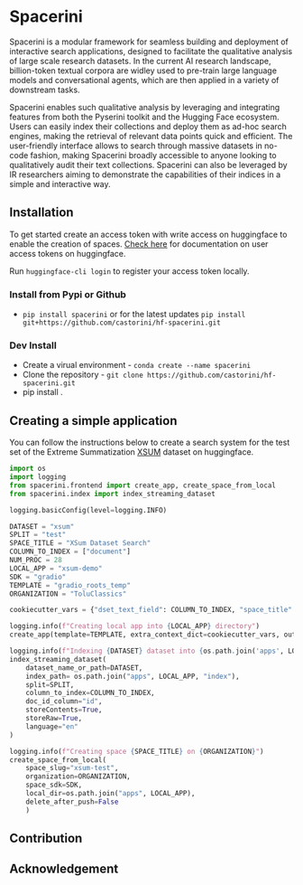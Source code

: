 # Spacerini

Spacerini is a modular framework for seamless building and deployment of interactive search applications, designed to facilitate the qualitative analysis of large scale research datasets.
In the current AI research landscape, billion-token textual corpora are widley used to pre-train large language models and conversational agents, which are then applied in a variety of downstream tasks.

Spacerini enables such qualitative analysis by leveraging and integrating features from both the Pyserini toolkit and the Hugging Face ecosystem. Users can easily index their collections and deploy them as ad-hoc search engines, making the retrieval of relevant data points quick and efficient. The user-friendly interface allows to search through massive datasets in no-code fashion, making Spacerini broadly accessible to anyone looking to qualitatively audit their text collections. Spacerini can also be leveraged by IR researchers aiming to demonstrate the capabilities of their indices in a simple and interactive way.

## Installation

To get started create an access token with write access on huggingface to enable the creation of spaces. [Check here](https://huggingface.co/docs/hub/security-tokens) for documentation on user access tokens on huggingface.

Run `huggingface-cli login` to register your access token locally.

### Install from Pypi or Github

- `pip install spacerini` or for the latest updates  `pip install git+https://github.com/castorini/hf-spacerini.git`

### Dev Install

- Create a virual environment - `conda create --name spacerini`
- Clone the repository - `git clone https://github.com/castorini/hf-spacerini.git`
- pip install .

## Creating a simple application

You can follow the instructions below to create a search system for the test set of the Extreme Summatization [XSUM](https://huggingface.co/datasets/xsum) dataset on huggingface.

```python
import os
import logging
from spacerini.frontend import create_app, create_space_from_local
from spacerini.index import index_streaming_dataset

logging.basicConfig(level=logging.INFO)

DATASET = "xsum"
SPLIT = "test"
SPACE_TITLE = "XSum Dataset Search"
COLUMN_TO_INDEX = ["document"]
NUM_PROC = 28
LOCAL_APP = "xsum-demo"
SDK = "gradio"
TEMPLATE = "gradio_roots_temp"
ORGANIZATION = "ToluClassics"

cookiecutter_vars = {"dset_text_field": COLUMN_TO_INDEX, "space_title": SPACE_TITLE "local_app":LOCAL_APP,m"space_description": "This is a demo of Spacerini using the XSum dataset.", "dataset_name": "xsum"}

logging.info(f"Creating local app into {LOCAL_APP} directory")
create_app(template=TEMPLATE, extra_context_dict=cookiecutter_vars, output_dir="apps")

logging.info(f"Indexing {DATASET} dataset into {os.path.join('apps', LOCAL_APP, 'index')}")
index_streaming_dataset(
    dataset_name_or_path=DATASET,
    index_path= os.path.join("apps", LOCAL_APP, "index"),
    split=SPLIT,
    column_to_index=COLUMN_TO_INDEX,
    doc_id_column="id",
    storeContents=True,
    storeRaw=True,
    language="en"
)

logging.info(f"Creating space {SPACE_TITLE} on {ORGANIZATION}")
create_space_from_local(
    space_slug="xsum-test",
    organization=ORGANIZATION,
    space_sdk=SDK,
    local_dir=os.path.join("apps", LOCAL_APP),
    delete_after_push=False
    )
```
## Contribution 

## Acknowledgement